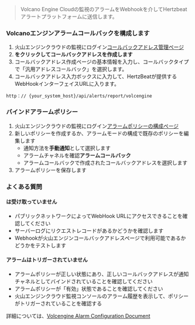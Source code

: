 > Volcano Engine Cloudの監視のアラームをWebhookを介してHertzbeatアラートプラットフォームに送信します。

### Volcanoエンジンアラームコールバックを構成します

1. 火山エンジンクラウドの監視にログイン[コールバックアドレス管理ページ](https://console.volcengine.com/cloud-monitor/notice/webhook)
2. **をクリックしてコールバックアドレスを作成します**
3. コールバックアドレス作成ページの基本情報を入力し、コールバックタイプで「汎用アドレスコールバック」を選択します。
4. コールバックアドレス入力ボックスに入力して、HertzBeatが提供するWebHookインターフェイスURLに入ります。

  ```
  http：// {your_system_host}/api/alerts/report/volcengine
  ```

### バインドアラームポリシー

1. 火山エンジンクラウドの監視にログイン[アラームポリシーの構成ページ](https://console.volcengine.com/cloud-monitor/alert/strategy)
2. 新しいポリシーを作成するか、アラームモードの構成で既存のポリシーを編集します
   - 通知方法を**手動通知**として選択します
   - アラームチャネルを確認**アラームコールバック**
   - アラームコールバックで作成されたコールバックアドレスを選択します
3. アラームポリシーを保存します

### よくある質問

#### は受け取っていません
- パブリックネットワークによってWebHook URLにアクセスできることを確認してください
- サーバーログにリクエストレコードがあるかどうかを確認します
- Webhookが火山エンジンコールバックアドレスページで利用可能であるかどうかをテストします

#### アラームはトリガーされていません
- アラームポリシーが正しい状態にあり、正しいコールバックアドレスが通知チャネルとしてバインドされていることを確認してください
- アラームポリシーが「有効」状態であることを確認してください
- 火山エンジンクラウド監視コンソールのアラーム履歴を表示して、ポリシーがトリガーされていることを確認する

詳細については、[Volcengine Alarm Configuration Document](https://www.volcengine.com/docs/6408/68122を参照してください)
